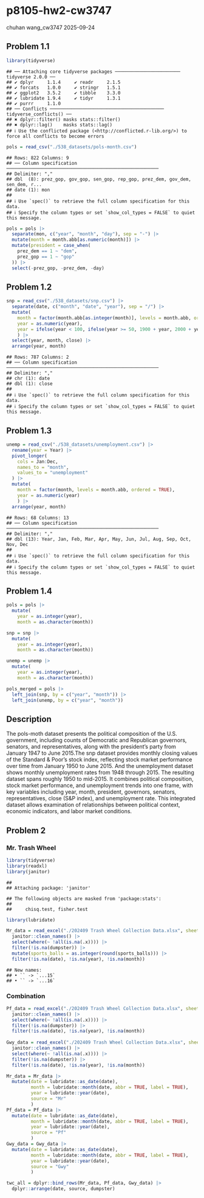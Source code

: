 p8105-hw2-cw3747
================
chuhan wang_cw3747
2025-09-24

## Problem 1.1

``` r
library(tidyverse)
```

    ## ── Attaching core tidyverse packages ──────────────────────── tidyverse 2.0.0 ──
    ## ✔ dplyr     1.1.4     ✔ readr     2.1.5
    ## ✔ forcats   1.0.0     ✔ stringr   1.5.1
    ## ✔ ggplot2   3.5.2     ✔ tibble    3.3.0
    ## ✔ lubridate 1.9.4     ✔ tidyr     1.3.1
    ## ✔ purrr     1.1.0     
    ## ── Conflicts ────────────────────────────────────────── tidyverse_conflicts() ──
    ## ✖ dplyr::filter() masks stats::filter()
    ## ✖ dplyr::lag()    masks stats::lag()
    ## ℹ Use the conflicted package (<http://conflicted.r-lib.org/>) to force all conflicts to become errors

``` r
pols = read_csv("./538_datasets/pols-month.csv")
```

    ## Rows: 822 Columns: 9
    ## ── Column specification ────────────────────────────────────────────────────────
    ## Delimiter: ","
    ## dbl  (8): prez_gop, gov_gop, sen_gop, rep_gop, prez_dem, gov_dem, sen_dem, r...
    ## date (1): mon
    ## 
    ## ℹ Use `spec()` to retrieve the full column specification for this data.
    ## ℹ Specify the column types or set `show_col_types = FALSE` to quiet this message.

``` r
pols = pols |>
  separate(mon, c("year", "month", "day"), sep = "-") |>
  mutate(month = month.abb[as.numeric(month)]) |>
  mutate(president = case_when(
    prez_dem == 1 ~ "dem",
    prez_gop == 1 ~ "gop"
  )) |>
  select(-prez_gop, -prez_dem, -day)
```

## Problem 1.2

``` r
snp = read_csv("./538_datasets/snp.csv") |>
  separate(date, c("month", "date", "year"), sep = "/") |>
  mutate(
    month = factor(month.abb[as.integer(month)], levels = month.abb, ordered = TRUE),
    year = as.numeric(year),
    year = ifelse(year < 100, ifelse(year >= 50, 1900 + year, 2000 + year), year)
    ) |>
  select(year, month, close) |>
  arrange(year, month)
```

    ## Rows: 787 Columns: 2
    ## ── Column specification ────────────────────────────────────────────────────────
    ## Delimiter: ","
    ## chr (1): date
    ## dbl (1): close
    ## 
    ## ℹ Use `spec()` to retrieve the full column specification for this data.
    ## ℹ Specify the column types or set `show_col_types = FALSE` to quiet this message.

## Problem 1.3

``` r
unemp = read_csv("./538_datasets/unemployment.csv") |>
  rename(year = Year) |>
  pivot_longer(
    cols = Jan:Dec,
    names_to = "month",
    values_to = "unemployment"
  ) |>
  mutate(
    month = factor(month, levels = month.abb, ordered = TRUE),
    year = as.numeric(year)
    ) |>
  arrange(year, month)
```

    ## Rows: 68 Columns: 13
    ## ── Column specification ────────────────────────────────────────────────────────
    ## Delimiter: ","
    ## dbl (13): Year, Jan, Feb, Mar, Apr, May, Jun, Jul, Aug, Sep, Oct, Nov, Dec
    ## 
    ## ℹ Use `spec()` to retrieve the full column specification for this data.
    ## ℹ Specify the column types or set `show_col_types = FALSE` to quiet this message.

## Problem 1.4

``` r
pols = pols |>
  mutate(
    year = as.integer(year),
    month = as.character(month))

snp = snp |>
  mutate(
    year = as.integer(year),
    month = as.character(month))

unemp = unemp |>
  mutate(
    year = as.integer(year),
    month = as.character(month))
```

``` r
pols_merged = pols |>
  left_join(snp, by = c("year", "month")) |>
  left_join(unemp, by = c("year", "month"))
```

## Description

The pols-moth dataset presents the political composition of the U.S.
government, including counts of Democratic and Republican governors,
senators, and representatives, along with the president’s party from
January 1947 to June 2015.The snp dataset provides monthly closing
values of the Standard & Poor’s stock index, reflecting stock market
performance over time from January 1950 to June 2015. And the
unemployment dataset shows monthly unemployment rates from 1948 through
2015. The resulting dataset spans roughly 1950 to mid-2015. It combines
political composition, stock market performance, and unemployment trends
into one frame, with key variables including year, month, president,
governors, senators, representatives, close (S&P index), and
unemployment rate. This integrated dataset allows examination of
relationships between political context, economic indicators, and labor
market conditions.

## Problem 2

### Mr. Trash Wheel

``` r
library(tidyverse)
library(readxl)
library(janitor)
```

    ## 
    ## Attaching package: 'janitor'

    ## The following objects are masked from 'package:stats':
    ## 
    ##     chisq.test, fisher.test

``` r
library(lubridate)

Mr_data = read_excel("./202409 Trash Wheel Collection Data.xlsx", sheet = "Mr. Trash Wheel", skip = 1) |>
  janitor::clean_names() |>
  select(where(~ !all(is.na(.x)))) |>
  filter(!is.na(dumpster)) |>
  mutate(sports_balls = as.integer(round(sports_balls))) |>
  filter(!is.na(date), !is.na(year), !is.na(month))
```

    ## New names:
    ## • `` -> `...15`
    ## • `` -> `...16`

### Combination

``` r
Pf_data = read_excel("./202409 Trash Wheel Collection Data.xlsx", sheet = "Professor Trash Wheel", skip = 1) |>
  janitor::clean_names() |>
  select(where(~ !all(is.na(.x)))) |>
  filter(!is.na(dumpster)) |>
  filter(!is.na(date), !is.na(year), !is.na(month))
  
Gwy_data = read_excel("./202409 Trash Wheel Collection Data.xlsx", sheet = "Gwynnda Trash Wheel", skip = 1) |>
  janitor::clean_names() |>
  select(where(~ !all(is.na(.x)))) |>
  filter(!is.na(dumpster)) |>
  filter(!is.na(date), !is.na(year), !is.na(month))
```

``` r
Mr_data = Mr_data |>
  mutate(date = lubridate::as_date(date),
         month = lubridate::month(date, abbr = TRUE, label = TRUE),
         year = lubridate::year(date),
         source = "Mr"
         )
Pf_data = Pf_data |>
  mutate(date = lubridate::as_date(date),
         month = lubridate::month(date, abbr = TRUE, label = TRUE),
         year = lubridate::year(date),
         source = "Pf"
         )
Gwy_data = Gwy_data |>
  mutate(date = lubridate::as_date(date),
         month = lubridate::month(date, abbr = TRUE, label = TRUE),
         year = lubridate::year(date),
         source = "Gwy"
         )

twc_all = dplyr::bind_rows(Mr_data, Pf_data, Gwy_data) |>
  dplyr::arrange(date, source, dumpster)
```

